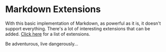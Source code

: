 # Markdown Extensions
With this basic implementation of Markdown, as powerful as it is, it doesn't support everything. There's a lot of interesting extensions that can be added. [Click here](https://python-markdown.github.io/extensions/) for a list of extensions.

Be adventurous, live dangerously...
